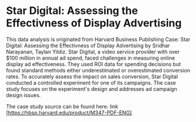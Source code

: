 # Star Digital: Assessing the Effectivness of Display Advertising
This data analysis is originated from Harvard Business Publishing Case: Star Digital: Assessing the Effectivness of Display Advertising by Sridhar Narayanan, Taylan Yildiz. Star Digital, a video service provider with over $100 million in annual ad spend, faced challenges in measuring online display ad effectiveness. They used ROI data for spending decisions but found standard methods either underestimated or overestimated conversion rates. To accurately assess the impact on sales conversion, Star Digital conducted a controlled experiment for one of its campaigns. The case study focuses on the experiment's design and addresses ad campaign design issues.

The case study source can be found here: link [https://hbsp.harvard.edu/product/M347-PDF-ENG]



